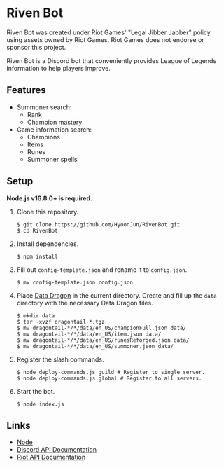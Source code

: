 # Riven Bot
Riven Bot was created under Riot Games' "Legal Jibber Jabber" policy using
assets owned by Riot Games.  Riot Games does not endorse or sponsor this
project.

Riven Bot is a Discord bot that conveniently provides League of Legends
information to help players improve.

## Features
* Summoner search:
  * Rank
  * Champion mastery
* Game information search:
  * Champions
  * Items
  * Runes
  * Summoner spells

## Setup
**Node.js v16.8.0+ is required.**
1. Clone this repository.
   ```
   $ git clone https://github.com/HyoonJun/RivenBot.git
   $ cd RivenBot
   ```

2. Install dependencies.
   ```
   $ npm install
   ```

3. Fill out `config-template.json` and rename it to `config.json`.
   ```
   $ mv config-template.json config.json
   ```

4. Place [Data Dragon](https://developer.riotgames.com/docs/lol) in the current
   directory. Create and fill up the `data` directory with the necessary Data
   Dragon files.
   ```
   $ mkdir data
   $ tar -xvzf dragontail-*.tgz
   $ mv dragontail-*/*/data/en_US/championFull.json data/
   $ mv dragontail-*/*/data/en_US/item.json data/
   $ mv dragontail-*/*/data/en_US/runesReforged.json data/
   $ mv dragontail-*/*/data/en_US/summoner.json data/
   ```

5. Register the slash commands.
   ```
   $ node deploy-commands.js guild # Register to single server.
   $ node deploy-commands.js global # Register to all servers.
   ```

6. Start the bot.
   ```
   $ node index.js
   ```

## Links
* [Node](https://nodejs.org/en/)
* [Discord API Documentation](https://discord.com/developers/docs/intro)
* [Riot API Documentation](https://developer.riotgames.com/apis)
